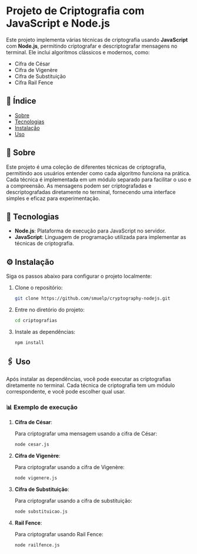 # Projeto de Criptografia com JavaScript e Node.js

Este projeto implementa várias técnicas de criptografia usando **JavaScript** com **Node.js**, permitindo criptografar e descriptografar mensagens no terminal. Ele inclui algoritmos clássicos e modernos, como:

- Cifra de César
- Cifra de Vigenère
- Cifra de Substituição
- Cifra Rail Fence

## 📝 Índice

- [Sobre](#sobre)
- [Tecnologias](#tecnologias)
- [Instalação](#instalação)
- [Uso](#uso)

## 📃 Sobre

Este projeto é uma coleção de diferentes técnicas de criptografia, permitindo aos usuários entender como cada algoritmo funciona na prática. Cada técnica é implementada em um módulo separado para facilitar o uso e a compreensão. As mensagens podem ser criptografadas e descriptografadas diretamente no terminal, fornecendo uma interface simples e eficaz para experimentação.

## 🚀 Tecnologias

- **Node.js**: Plataforma de execução para JavaScript no servidor.
- **JavaScript**: Linguagem de programação utilizada para implementar as técnicas de criptografia.

## ⚙️ Instalação

Siga os passos abaixo para configurar o projeto localmente:

1. Clone o repositório:

    ```bash
    git clone https://github.com/smuelp/cryptography-nodejs.git
    ```

2. Entre no diretório do projeto:

    ```bash
    cd criptografias
    ```

3. Instale as dependências:

    ```bash
    npm install
    ```

## 🖇️ Uso

Após instalar as dependências, você pode executar as criptografias diretamente no terminal. Cada técnica de criptografia tem um módulo correspondente, e você pode escolher qual usar.

### 📊 Exemplo de execução

1. **Cifra de César**:

    Para criptografar uma mensagem usando a cifra de César:

    ```bash
    node cesar.js
    ```

2. **Cifra de Vigenère**:

    Para criptografar usando a cifra de Vigenère:

    ```bash
    node vigenere.js
    ```

3. **Cifra de Substituição**:

    Para criptografar usando a cifra de substituição:

    ```bash
    node substituicao.js
    ```

4. **Rail Fence**:

    Para criptografar usando Rail Fence:

    ```bash
    node railfence.js
    ```
